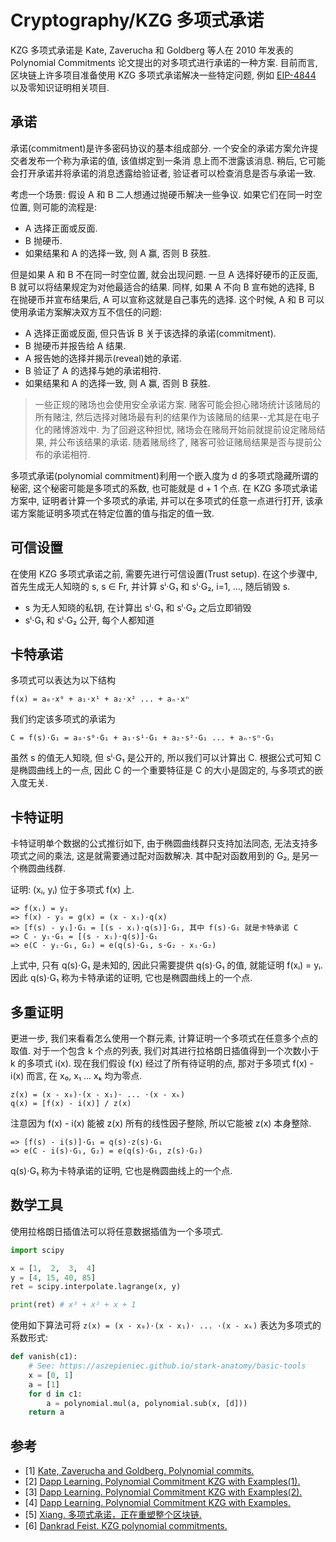 # Cryptography/KZG 多项式承诺

KZG 多项式承诺是 Kate, Zaverucha 和 Goldberg 等人在 2010 年发表的 Polynomial Commitments 论文提出的对多项式进行承诺的一种方案. 目前而言, 区块链上许多项目准备使用 KZG 多项式承诺解决一些特定问题, 例如 [EIP-4844](https://eips.ethereum.org/EIPS/eip-4844) 以及零知识证明相关项目.

## 承诺

承诺(commitment)是许多密码协议的基本组成部分. 一个安全的承诺⽅案允许提交者发布⼀个称为承诺的值, 该值绑定到⼀条消
息上⽽不泄露该消息. 稍后, 它可能会打开承诺并将承诺的消息透露给验证者, 验证者可以检查消息是否与承诺⼀致.

考虑一个场景: 假设 A 和 B 二人想通过抛硬币解决一些争议. 如果它们在同一时空位置, 则可能的流程是:

- A 选择正面或反面.
- B 抛硬币.
- 如果结果和 A 的选择一致, 则 A 赢, 否则 B 获胜.

但是如果 A 和 B 不在同一时空位置, 就会出现问题. 一旦 A 选择好硬币的正反面, B 就可以将结果规定为对他最适合的结果. 同样, 如果 A 不向 B 宣布她的选择, B 在抛硬币并宣布结果后, A 可以宣称这就是自己事先的选择. 这个时候, A 和 B 可以使用承诺方案解决双方互不信任的问题:

- A 选择正面或反面, 但只告诉 B 关于该选择的承诺(commitment).
- B 抛硬币并报告给 A 结果.
- A 报告她的选择并揭示(reveal)她的承诺.
- B 验证了 A 的选择与她的承诺相符.
- 如果结果和 A 的选择一致, 则 A 赢, 否则 B 获胜.

> 一些正规的赌场也会使用安全承诺方案. 赌客可能会担心赌场统计该赌局的所有赌注, 然后选择对赌场最有利的结果作为该赌局的结果--尤其是在电子化的赌博游戏中. 为了回避这种担忧, 赌场会在赌局开始前就提前设定赌局结果, 并公布该结果的承诺. 随着赌局终了, 赌客可验证赌局结果是否与提前公布的承诺相符.

多项式承诺(polynomial commitment)利用一个嵌入度为 d 的多项式隐藏所谓的秘密, 这个秘密可能是多项式的系数, 也可能就是 d + 1 个点. 在 KZG 多项式承诺方案中, 证明者计算一个多项式的承诺, 并可以在多项式的任意一点进行打开, 该承诺方案能证明多项式在特定位置的值与指定的值一致.

## 可信设置

在使用 KZG 多项式承诺之前, 需要先进行可信设置(Trust setup). 在这个步骤中, 首先生成无人知晓的 s, s ∈ Fr, 并计算 sⁱ⋅G₁ 和 sⁱ⋅G₂, i=1, ..., 随后销毁 s.

- s 为无人知晓的私钥, 在计算出 sⁱ⋅G₁ 和 sⁱ⋅G₂ 之后立即销毁
- sⁱ⋅G₁ 和 sⁱ⋅G₂ 公开, 每个人都知道

## 卡特承诺

多项式可以表达为以下结构

```text
f(x) = a₀⋅x⁰ + a₁⋅x¹ + a₂⋅x² ... + aₙ⋅xⁿ
```

我们约定该多项式的承诺为

```text
C = f(s)⋅G₁ = a₀⋅s⁰⋅G₁ + a₁⋅s¹⋅G₁ + a₂⋅s²⋅G₁ ... + aₙ⋅sⁿ⋅G₁
```

虽然 s 的值无人知晓, 但 sⁱ⋅G₁ 是公开的, 所以我们可以计算出 C. 根据公式可知 C 是椭圆曲线上的一点, 因此 C 的一个重要特征是 C 的大小是固定的, 与多项式的嵌入度无关.

## 卡特证明

卡特证明单个数据的公式推衍如下, 由于椭圆曲线群只支持加法同态, 无法支持多项式之间的乘法, 这是就需要通过配对函数解决. 其中配对函数用到的 G₂, 是另一个椭圆曲线群.

证明: (xᵢ, yᵢ) 位于多项式 f(x) 上.

```text
=> f(xᵢ) = yᵢ
=> f(x) - yᵢ = g(x) = (x - xᵢ)⋅q(x)
=> [f(s) - yᵢ]⋅G₁ = [(s - xᵢ)⋅q(s)]⋅G₁, 其中 f(s)⋅G₁ 就是卡特承诺 C
=> C - yᵢ⋅G₁ = [(s - xᵢ)⋅q(s)]⋅G₁
=> e(C - yᵢ⋅G₁, G₂) = e(q(s)⋅G₁, s⋅G₂ - xᵢ⋅G₂)
```

上式中, 只有 q(s)⋅G₁ 是未知的, 因此只需要提供 q(s)⋅G₁ 的值, 就能证明 f(xᵢ) = yᵢ. 因此 q(s)⋅G₁ 称为卡特承诺的证明, 它也是椭圆曲线上的一个点.

## 多重证明

更进一步, 我们来看看怎么使用一个群元素, 计算证明一个多项式在任意多个点的取值. 对于一个包含 k 个点的列表, 我们对其进行拉格朗日插值得到一个次数小于 k 的多项式 i(x). 现在我们假设 f(x) 经过了所有待证明的点, 那对于多项式 f(x) - i(x) 而言, 在 x₀, x₁ ... xₖ 均为零点.

```text
z(x) = (x - x₀)⋅(x - x₁)⋅ ... ⋅(x - xₖ)
q(x) = [f(x) - i(x)] / z(x)
```

注意因为 f(x) - i(x) 能被 z(x) 所有的线性因子整除, 所以它能被 z(x) 本身整除.

```text
=> [f(s) - i(s)]⋅G₁ = q(s)⋅z(s)⋅G₁
=> e(C - i(s)⋅G₁, G₂) = e(q(s)⋅G₁, z(s)⋅G₂)
```

q(s)⋅G₁ 称为卡特承诺的证明, 它也是椭圆曲线上的一个点.

## 数学工具

使用拉格朗日插值法可以将任意数据插值为一个多项式.

```py
import scipy

x = [1,  2,  3,  4]
y = [4, 15, 40, 85]
ret = scipy.interpolate.lagrange(x, y)

print(ret) # x³ + x² + x + 1
```

使用如下算法可将 `z(x) = (x - x₀)⋅(x - x₁)⋅ ... ⋅(x - xₖ)` 表达为多项式的系数形式:

```py
def vanish(c1):
    # See: https://aszepieniec.github.io/stark-anatomy/basic-tools
    x = [0, 1]
    a = [1]
    for d in c1:
        a = polynomial.mul(a, polynomial.sub(x, [d]))
    return a
```

## 参考

- [1] [Kate, Zaverucha and Goldberg. Polynomial commits.](https://cacr.uwaterloo.ca/techreports/2010/cacr2010-10.pdf)
- [2] [Dapp Learning. Polynomial Commitment KZG with Examples(1).](https://www.youtube.com/watch?v=n4eiiCDhTes)
- [3] [Dapp Learning. Polynomial Commitment KZG with Examples(2).](https://www.youtube.com/watch?v=NVvNHe_RGZ8)
- [4] [Dapp Learning. Polynomial Commitment KZG with Examples.](https://copper-witch-857.notion.site/Polynomial-KZG-or-Kate-Commitment-DappLearning-Notes-fc426c8cb9a14878840852506865f13b)
- [5] [Xiang. 多项式承诺，正在重塑整个区块链.](https://foresightnews.pro/article/detail/17988)
- [6] [Dankrad Feist. KZG polynomial commitments.](https://dankradfeist.de/ethereum/2021/10/13/kate-polynomial-commitments-mandarin.html)
